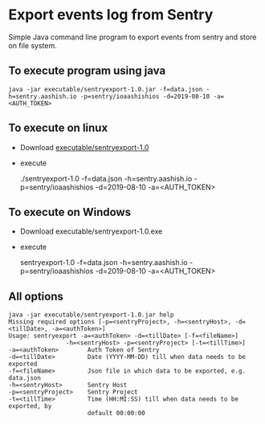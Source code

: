 # Export events log from Sentry

Simple Java command line program to export events from sentry and store on file system. 

## To execute program using java

    java -jar executable/sentryexport-1.0.jar -f=data.json -h=sentry.aashish.io -p=sentry/ioaashishios -d=2019-08-10 -a=<AUTH_TOKEN>

## To execute on linux 

- Download [executable/sentryexport-1.0](executable/sentryexport-1.0)
- execute 

    ./sentryexport-1.0 -f=data.json -h=sentry.aashish.io -p=sentry/ioaashishios -d=2019-08-10 -a=<AUTH_TOKEN>

## To execute on Windows
- Download executable/sentryexport-1.0.exe
- execute 

    sentryexport-1.0 -f=data.json -h=sentry.aashish.io -p=sentry/ioaashishios -d=2019-08-10 -a=<AUTH_TOKEN>

## All options
    java -jar executable/sentryexport-1.0.jar help
    Missing required options [-p=<sentryProject>, -h=<sentryHost>, -d=<tillDate>, -a=<authToken>]
    Usage: sentryexport -a=<authToken> -d=<tillDate> [-f=<fileName>]
                    -h=<sentryHost> -p=<sentryProject> [-t=<tillTime>]
    -a=<authToken>        Auth Token of Sentry
    -d=<tillDate>         Date (YYYY-MM-DD) till when data needs to be exported
    -f=<fileName>         Json file in which data to be exported, e.g. data.json
    -h=<sentryHost>       Sentry Host
    -p=<sentryProject>    Sentry Project
    -t=<tillTime>         Time (HH:MI:SS) till when data needs to be exported, by
                          default 00:00:00
